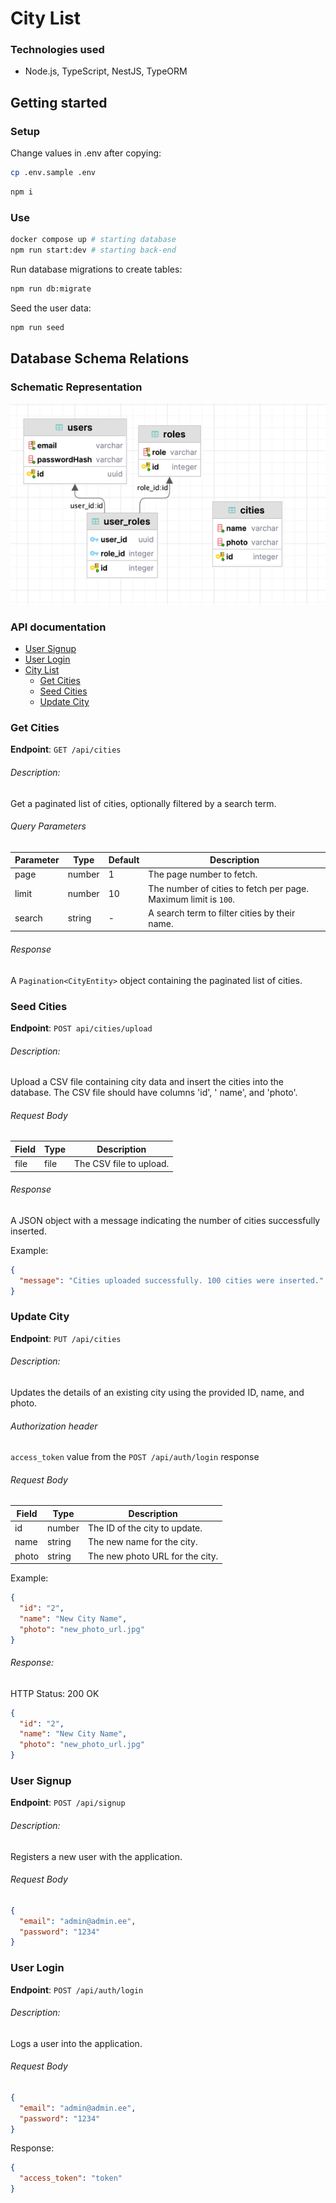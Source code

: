 # City List

### Technologies used

- Node.js, TypeScript, NestJS, TypeORM

## Getting started

### Setup

Change values in .env after copying:
```bash
cp .env.sample .env
```

```bash
npm i
```

### Use

```bash
docker compose up # starting database
npm run start:dev # starting back-end
```
Run database migrations to create tables:
```bash
npm run db:migrate
```
Seed the user data:
```bash
npm run seed
```


## Database Schema Relations

### Schematic Representation

![img.png](database_schema/img.png)

### API documentation

- [User Signup](#user-signup)
- [User Login](#user-login)
- [City List](#city-list)
    - [Get Cities](#get-cities)
    - [Seed Cities](#seed-cities)
    - [Update City](#update-city)

### Get Cities

**Endpoint**: `GET /api/cities`

###### Description:

Get a paginated list of cities, optionally filtered by a search term.

###### Query Parameters

| Parameter | Type   | Default | Description                                                     |
|-----------|--------|---------|-----------------------------------------------------------------|
| page      | number | 1       | The page number to fetch.                                       |
| limit     | number | 10      | The number of cities to fetch per page. Maximum limit is `100`. |
| search    | string | -       | A search term to filter cities by their name.                   |

###### Response

A `Pagination<CityEntity>` object containing the paginated list of cities.

### Seed Cities

**Endpoint**: `POST api/cities/upload`

###### Description:

Upload a CSV file containing city data and insert the cities into the database. The CSV file should
have columns 'id', '
name', and 'photo'.

###### Request Body

| Field | Type | Description             |
|-------|------|-------------------------|
| file  | file | The CSV file to upload. |

###### Response

A JSON object with a message indicating the number of cities successfully inserted.

Example:

```json
{
  "message": "Cities uploaded successfully. 100 cities were inserted."
}
```

### Update City

**Endpoint**: `PUT /api/cities`

###### Description:

Updates the details of an existing city using the provided ID, name, and photo.

###### Authorization header
`access_token` value from the `POST /api/auth/login` response

###### Request Body

| Field | Type   | Description                     |
|-------|--------|---------------------------------|
| id    | number | The ID of the city to update.   |
| name  | string | The new name for the city.      |
| photo | string | The new photo URL for the city. |

Example:

```json
{
  "id": "2",
  "name": "New City Name",
  "photo": "new_photo_url.jpg"
}
```

###### Response:

HTTP Status: 200 OK

```json
{
  "id": "2",
  "name": "New City Name",
  "photo": "new_photo_url.jpg"
}
```

### User Signup

**Endpoint**: `POST /api/signup`

###### Description:

Registers a new user with the application.

###### Request Body

```json
{
  "email": "admin@admin.ee",
  "password": "1234"
}
```

### User Login

**Endpoint**: `POST /api/auth/login`

###### Description:

Logs a user into the application.

###### Request Body

```json
{
  "email": "admin@admin.ee",
  "password": "1234"
}
```

Response:

```json
{
  "access_token": "token"
}
```
